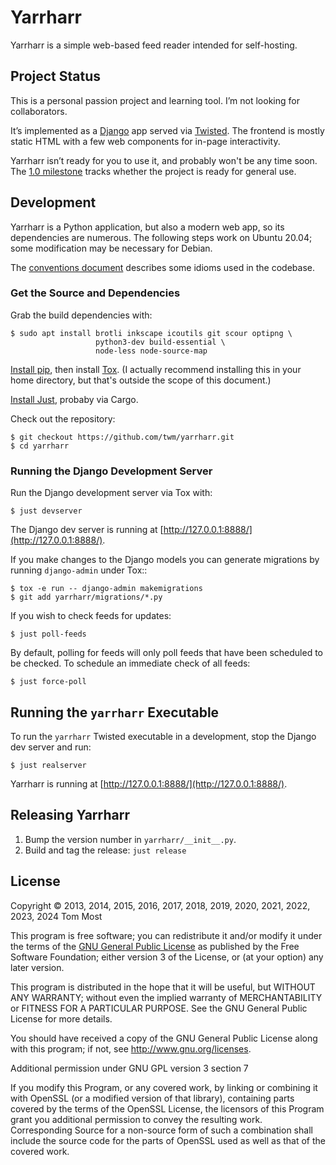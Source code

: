 # Yarrharr

Yarrharr is a simple web-based feed reader intended for self-hosting.

## Project Status

This is a personal passion project and learning tool.
I’m not looking for collaborators.

It’s implemented as a [Django](https://www.djangoproject.com/) app served via [Twisted](https://twisted.org/).
The frontend is mostly static HTML with a few web components for in-page interactivity.

Yarrharr isn’t ready for you to use it, and probably won't be any time soon.
The [1.0 milestone](https://github.com/twm/yarrharr/milestone/1) tracks whether the project is ready for general use.

## Development

Yarrharr is a Python application, but also a modern web app, so its dependencies are numerous.
The following steps work on Ubuntu 20.04; some modification may be necessary for Debian.

The [conventions document](./conventions.md) describes some idioms used in the codebase.

### Get the Source and Dependencies

Grab the build dependencies with:

    $ sudo apt install brotli inkscape icoutils git scour optipng \
                       python3-dev build-essential \
                       node-less node-source-map

[Install pip](https://pip.pypa.io/en/latest/installing/#get-pip), then install [Tox](http://tox.readthedocs.org/en/latest/).
(I actually recommend installing this in your home directory, but that's outside the scope of this document.)

[Install Just](https://just.systems/man/en/), probaby via Cargo.

Check out the repository:

    $ git checkout https://github.com/twm/yarrharr.git
    $ cd yarrharr

### Running the Django Development Server

Run the Django development server via Tox with:

    $ just devserver

The Django dev server is running at [http://127.0.0.1:8888/](http://127.0.0.1:8888/).

If you make changes to the Django models you can generate migrations by running `django-admin` under Tox::

    $ tox -e run -- django-admin makemigrations
    $ git add yarrharr/migrations/*.py

If you wish to check feeds for updates:

    $ just poll-feeds

By default, polling for feeds will only poll feeds that have been scheduled to be checked.
To schedule an immediate check of all feeds:

    $ just force-poll

## Running the `yarrharr` Executable

To run the `yarrharr` Twisted executable in a development, stop the Django dev server and run:

    $ just realserver

Yarrharr is running at [http://127.0.0.1:8888/](http://127.0.0.1:8888/).

## Releasing Yarrharr

 1. Bump the version number in ``yarrharr/__init__.py``.
 2. Build and tag the release: ``just release``

## License

Copyright © 2013, 2014, 2015, 2016, 2017, 2018, 2019, 2020, 2021, 2022, 2023, 2024 Tom Most

This program is free software; you can redistribute it and/or modify it under
the terms of the [GNU General Public License](./COPYING) as published by the Free Software
Foundation; either version 3 of the License, or (at your option) any later
version.

This program is distributed in the hope that it will be useful, but WITHOUT ANY
WARRANTY; without even the implied warranty of MERCHANTABILITY or FITNESS FOR A
PARTICULAR PURPOSE. See the GNU General Public License for more details.

You should have received a copy of the GNU General Public License along with
this program; if not, see <http://www.gnu.org/licenses>.

Additional permission under GNU GPL version 3 section 7

If you modify this Program, or any covered work, by linking or combining it
with OpenSSL (or a modified version of that library), containing parts covered
by the terms of the OpenSSL License, the licensors of this Program grant you
additional permission to convey the resulting work.  Corresponding Source for a
non-source form of such a combination shall include the source code for the
parts of OpenSSL used as well as that of the covered work.
